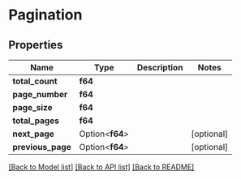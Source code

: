 # Pagination

## Properties

Name | Type | Description | Notes
------------ | ------------- | ------------- | -------------
**total_count** | **f64** |  | 
**page_number** | **f64** |  | 
**page_size** | **f64** |  | 
**total_pages** | **f64** |  | 
**next_page** | Option<**f64**> |  | [optional]
**previous_page** | Option<**f64**> |  | [optional]

[[Back to Model list]](../README.md#documentation-for-models) [[Back to API list]](../README.md#documentation-for-api-endpoints) [[Back to README]](../README.md)


